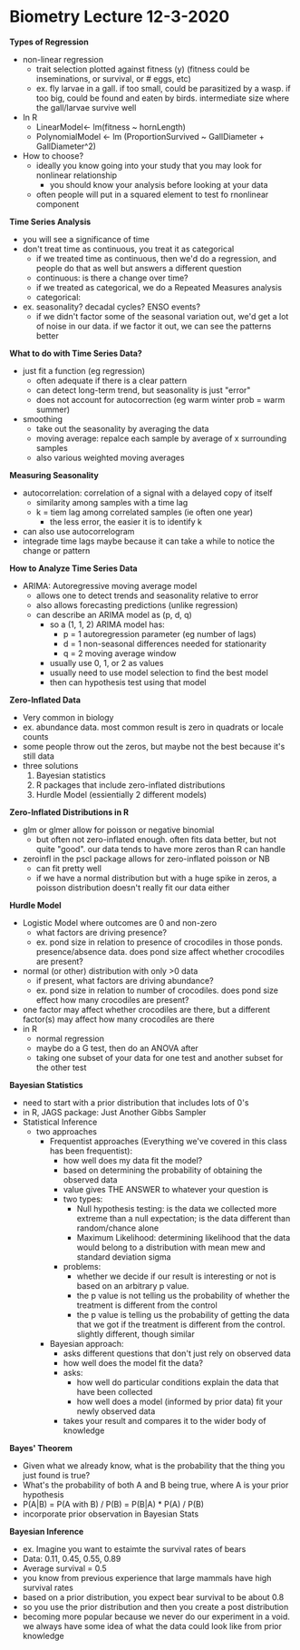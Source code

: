 # Biometry Lecture 12-3-2020


**Types of Regression**
- non-linear regression
  - trait selection plotted against fitness (y) (fitness could be inseminations, or survival, or # eggs, etc)
  - ex. fly larvae in a gall. if too small, could be parasitized by a wasp.  if too big, could be found and eaten by birds. intermediate size where the gall/larvae survive well
- In R
  - LinearModel<- lm(fitness ~ hornLength)
  - PolynomialModel <- lm (ProportionSurvived ~ GallDiameter + GallDiameter^2)
- How to choose?
  - ideally you know going into your study that you may look for nonlinear relationship
    - you should know your analysis before looking at your data
  - often people will put in a squared element to test fo rnonlinear component
  
**Time Series Analysis**
- you will see a significance of time
- don't treat time as continuous, you treat it as categorical
  - if we treated time as continuous, then we'd do a regression, and people do that as well but answers a different question
  - continuous: is there a change over time?
  - if we treated as categorical, we do a Repeated Measures analysis
  - categorical: 
- ex. seasonality? decadal cycles? ENSO events?
  - if we didn't factor some of the seasonal variation out, we'd get a lot of noise in our data. if we factor it out, we can see the patterns better

**What to do with Time Series Data?**
- just fit a function (eg regression)
  - often adequate if there is a clear pattern
  - can detect long-term trend, but seasonality is just "error"
  - does not account for autocorrection (eg warm winter prob = warm summer)
- smoothing
  - take out the seasonality by averaging the data
  - moving average: repalce each sample by average of x surrounding samples
  - also various weighted moving averages

**Measuring Seasonality**
- autocorrelation: correlation of a signal with a delayed copy of itself
  - similarity among samples with a time lag
  - k = tiem lag among correlated samples (ie often one year)
    - the less error, the easier it is to identify k
- can also use autocorrelogram
- integrade time lags maybe because it can take a while to notice the change or pattern

**How to Analyze Time Series Data**
- ARIMA: Autoregressive moving average model
  - allows one to detect trends and seasonality relative to error
  - also allows forecasting predictions (unlike regression)
  - can describe an ARIMA model as (p, d, q)
    - so a (1, 1, 2) ARIMA model has:
      - p = 1 autoregression parameter (eg number of lags)
      - d = 1 non-seasonal differences needed for stationarity
      - q = 2 moving average window
    - usually use 0, 1, or 2 as values
    - usually need to use model selection to find the best model
    - then can hypothesis test using that model

**Zero-Inflated Data**
- Very common in biology
- ex. abundance data. most common result is zero in quadrats or locale counts
- some people throw out the zeros, but maybe not the best because it's still data
- three solutions
  1. Bayesian statistics
  1. R packages that include zero-inflated distributions
  1. Hurdle Model (essientially 2 different models)

**Zero-Inflated Distributions in R**
- glm or glmer allow for poisson or negative binomial
  - but often not zero-inflated enough. often fits data better, but not quite "good". our data tends to have more zeros than R can handle
- zeroinfl in the pscl package allows for zero-inflated poisson or NB
  - can fit pretty well
  - if we have a normal distribution but with a huge spike in zeros, a poisson distribution doesn't really fit our data either

**Hurdle Model**
- Logistic Model where outcomes are 0 and non-zero
  - what factors are driving presence?
  - ex. pond size in relation to presence of crocodiles in those ponds. presence/absence data. does pond size affect whether crocodiles are present?
- normal (or other) distribution with only >0 data
  - if present, what factors are driving abundance?
  - ex. pond size in relation to number of crocodiles. does pond size effect how many crocodiles are present?
- one factor may affect whether crocodiles are there, but a different factor(s) may affect how many crocodiles are there
- in R
  - normal regression
  - maybe do a G test, then do an ANOVA after
  - taking one subset of your data for one test and another subset for the other test

**Bayesian Statistics**
- need to start with a prior distribution that includes lots of 0's
- in R, JAGS package: Just Another Gibbs Sampler
- Statistical Inference
  - two approaches
    - Frequentist approaches (Everything we've covered in this class has been frequentist):
      - how well does my data fit the model?
      - based on determining the probability of obtaining the observed data
      -  value gives THE ANSWER to whatever your question is
      - two types:
        - Null hypothesis testing: is the data we collected more extreme than a null expectation; is the data different than random/chance alone
        - Maximum Likelihood: determining likelihood that the data would belong to a distribution with mean mew and standard deviation sigma
      - problems:
        - whether we decide if our result is interesting or not is based on an arbitrary p value.
        - the p value is not telling us the probability of whether the treatment is different from the control
        - the p value is telling us the probability of getting the data that we got if the treatment is different from the control. slightly different, though similar
    - Bayesian approach:
      - asks different questions that don't just rely on observed data
      - how well does the model fit the data?
      - asks:
        - how well do particular conditions explain the data that have been collected
        - how well does a model (informed by prior data) fit your newly observed data
      - takes your result and compares it to the wider body of knowledge

**Bayes' Theorem**
  - Given what we already know, what is the probability that the thing you just found is true?
  - What's the probability of both A and B being true, where A is your prior hypothesis
  - P(A|B) = P(A with B) / P(B) = P(B|A) * P(A) / P(B)
  - incorporate prior observation in Bayesian Stats

**Bayesian Inference**
- ex. Imagine you want to estaimte the survival rates of bears
- Data: 0.11, 0.45, 0.55, 0.89
- Average survival = 0.5
- you know from previous experience that large mammals have high survival rates
- based on a prior distribution, you expect bear survival to be about 0.8
- so you use the prior distribution and then you create a post distribution
- becoming more popular because we never do our experiment in a void. we always have some idea of what the data could look like from prior knowledge











